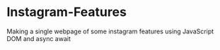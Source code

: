 # Instagram-Features
Making a single webpage of some instagram features using JavaScript DOM and async await
